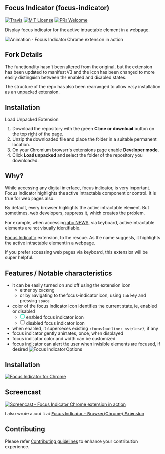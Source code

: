Focus Indicator (focus-indicator)
---

[![Travis](https://img.shields.io/travis/sarbbottam/focus-indicator.svg?maxAge=2592000&style=flat-square)](https://travis-ci.org/sarbbottam/focus-indicator)
[![MIT License](https://img.shields.io/npm/l/watch-and-rsync.svg?maxAge=2592000&style=flat-square)](http://opensource.org/licenses/MIT)
[![PRs Welcome](https://img.shields.io/badge/PRs-welcome-brightgreen.svg?maxAge=2592000&style=flat-square)](http://makeapullrequest.com)

Display focus indicator for the active intractable element in a webpage.

![Animation - Focus Indicator Chrome extension in action](http://i.imgur.com/cVp2hlL.gif)

## Fork Details

The functionality hasn't been altered from the original, but the extension has been updated to manifest V3 and the icon has been changed to more easily distinguish between the enabled and disabled states.

The structure of the repo has also been rearranged to allow easy installation as an unpacked extension.

## Installation

  Load Unpacked Extension
  1. Download the repository with the green **Clone or download** button on the top right of the page.
  2. Unzip the downloaded file and place the folder in a suitable permanent location. 
  3. On your Chromium browser's extensions page enable **Developer mode**.
  4. Click **Load unpacked** and select the folder of the repository you downloaded.

## Why?

While accessing any digital interface, focus indicator, is very important.
Focus indicator highlights the active intractable component or control.
It is true for web pages also.

By default, every browser highlights the active intractable element.
But sometimes, web developers, suppress it, which creates the problem.

For example, when accessing [abc NEWS](http://abcnews.go.com/), via keyboard, active intractable elements are not visually identifiable.

[Focus Indicator](https://sarbbottam.github.io/accessibility,/javascript,/browser/extension/2016/06/17/focus-indicator-browser-extension/) extension, to the rescue.
As the name suggests, it highlights the active intractable element in a webpage.

If you prefer accessing web pages via keyboard, this extension will be super helpful.

## Features / Notable characteristics

- it can be easily turned on and off using the extension icon
  - either by clicking
  - or by navigating to the focus-indicator icon, using `tab` key and pressing `space`
- color of the focus indicator icon identifies the current state, ie, enabled or disabled
  - ![enabled focus indicator icon](src/icons/enabled/16.png) enabled focus indicator icon
  - ![disabled focus indicator icon](src/icons/disabled/16.png) disabled focus indicator icon
- when enabled, it supersedes existing `:focus{outline: <styles>}`, if any
- focus indicator gently animates, once, when displayed
- focus indicator color and width can be customized
- focus indicator can alert the user when invisible elements are focused, if desired
![Focus Indicator Options](http://i.imgur.com/0a12Dgx.png)

## Installation

[![Focus Indicator for Chrome](http://i.imgur.com/m6gHC4g.png)](https://chrome.google.com/webstore/detail/focus-indicator/heeoeadndnhebmfebjccbhmccmaoedlf?hl=en-US)

## Screencast

<a href="https://www.youtube.com/watch?v=r-AYcPC-Dsg" title="Screencast - Focus Indicator Chrome extension in action">
  <img src="http://i.imgur.com/qqEXCal.png" alt="Screencast - Focus Indicator Chrome extension in action" style="display: block; max-width:100%; margin: auto"/>
</a>

I also wrote about it at [Focus Indicator - Browser(Chrome) Extension](https://sarbbottam.github.io/accessibility,/javascript,/browser/extension/2016/06/17/focus-indicator-browser-extension/)

## Contributing

Please refer [Contributing guidelines](contributing.md) to enhance your contribution experience.
